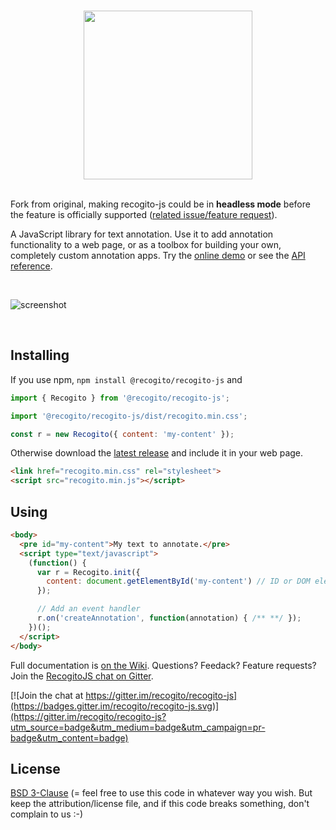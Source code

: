 <p align="center">
  <br/>
  <img width="270" src="https://raw.githubusercontent.com/recogito/recogito-js/master/recogitojs-logo-small.png" />
  <br/><br/>
</p>

Fork from original, making recogito-js could be in **headless mode** before the feature is officially supported ([related issue/feature request](https://github.com/recogito/recogito-js/issues/36)).

A JavaScript library for text annotation. Use it to add annotation functionality to a web page, or as a toolbox 
for building your own, completely custom annotation apps. Try the [online demo](https://recogito.github.io/recogito-js/)
or see the [API reference](https://github.com/recogito/recogito-js/wiki/API-Reference).

<br/>

![screenshot](https://user-images.githubusercontent.com/2269615/126857042-d799a0ab-a0cf-4712-87b0-6bc660664ec3.png)

<br/>

## Installing

If you use npm, `npm install @recogito/recogito-js` and 

```javascript
import { Recogito } from '@recogito/recogito-js';

import '@recogito/recogito-js/dist/recogito.min.css';

const r = new Recogito({ content: 'my-content' });
```

Otherwise download the [latest release](https://github.com/recogito/recogito-js/releases/latest) and
include it in your web page.

```html
<link href="recogito.min.css" rel="stylesheet">
<script src="recogito.min.js"></script>
```

## Using

```html
<body>
  <pre id="my-content">My text to annotate.</pre>
  <script type="text/javascript">
    (function() {
      var r = Recogito.init({
        content: document.getElementById('my-content') // ID or DOM element
      });

      // Add an event handler  
      r.on('createAnnotation', function(annotation) { /** **/ });
    })();
  </script>
</body>
```

Full documentation is [on the Wiki](https://github.com/recogito/recogito-js/wiki). Questions? Feedack? Feature requests? Join the 
[RecogitoJS chat on Gitter](https://gitter.im/recogito/recogito-js).

[![Join the chat at https://gitter.im/recogito/recogito-js](https://badges.gitter.im/recogito/recogito-js.svg)](https://gitter.im/recogito/recogito-js?utm_source=badge&utm_medium=badge&utm_campaign=pr-badge&utm_content=badge)

## License

[BSD 3-Clause](LICENSE) (= feel free to use this code in whatever way
you wish. But keep the attribution/license file, and if this code
breaks something, don't complain to us :-)

